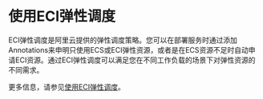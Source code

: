 # 使用ECI弹性调度

ECI弹性调度是阿里云提供的弹性调度策略。您可以在部署服务时通过添加Annotations来申明只使用ECS或ECI弹性资源，或者是在ECS资源不足时自动申请ECI资源。通过ECI弹性调度可以满足您在不同工作负载的场景下对弹性资源的不同需求。

更多信息，请参见[使用ECI弹性调度](/cn.zh-CN/Kubernetes集群用户指南/调度/弹性调度/使用ECI弹性调度.md)。

